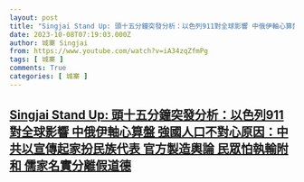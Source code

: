 ```yaml
---
layout: post
title: "Singjai Stand Up: 頭十五分鐘突發分析：以色列911對全球影響 中俄伊軸心算盤   強國人口不對心原因：中共以宣傳起家扮民族代表 官方製造輿論 民眾怕執輸附和 儒家名實分離假道德"
date: 2023-10-08T07:19:03.000Z
author: 城寨 Singjai
from: https://www.youtube.com/watch?v=iA34zqZfmPg
tags: [ 城寨 ]
comments: True
categories: [ 城寨 ]
---
```

<!--1696749543000-->
[Singjai Stand Up: 頭十五分鐘突發分析：以色列911對全球影響 中俄伊軸心算盤   強國人口不對心原因：中共以宣傳起家扮民族代表 官方製造輿論 民眾怕執輸附和 儒家名實分離假道德](https://www.youtube.com/watch?v=iA34zqZfmPg)
------

<div>

</div>
